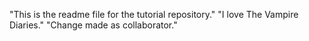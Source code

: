 "This is the readme file for the tutorial repository."
"I love The Vampire Diaries."
"Change made as collaborator."